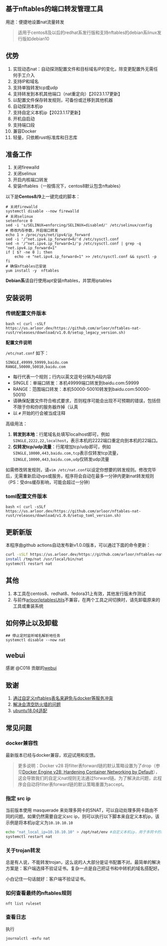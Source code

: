 ## 基于nftables的端口转发管理工具

用途：便捷地设置nat流量转发

> 适用于centos8及以后的redhat系发行版和支持nftables的debian系linux发行版如debian10

## 优势

1. 实现动态nat：自动探测配置文件和目标域名IP的变化，除变更配置外无需任何手工介入
2. 支持IP和域名
3. 支持单独转发tcp或udp
4. 支持转发到本机其他端口（nat重定向）【2023.1.17更新】
5. 以配置文件保存转发规则，可备份或迁移到其他机器
6. 自动探测本机ip
7. 支持自定义本机ip【2023.1.17更新】
8. 开机自启动
9. 支持端口段
10. 兼容Docker
11. 轻量，只依赖rust标准库和日志库

## 准备工作

1. 关闭firewalld
2. 关闭selinux
3. 开启内核端口转发
4. 安装nftables（一般情况下，centos8默认包含nftables）

以下是**Centos8/9**上一键完成的脚本：

```shell
# 关闭firewalld
systemctl disable --now firewalld
# 关闭selinux
setenforce 0
sed -i 's/SELINUX=enforcing/SELINUX=disabled/' /etc/selinux/config  
# 修改内存参数，开启端口转发
echo 1 > /proc/sys/net/ipv4/ip_forward
sed -i '/^net.ipv4.ip_forward=0/'d /etc/sysctl.conf
sed -n '/^net.ipv4.ip_forward=1/'p /etc/sysctl.conf | grep -q "net.ipv4.ip_forward=1"
if [ $? -ne 0 ]; then
    echo -e "net.ipv4.ip_forward=1" >> /etc/sysctl.conf && sysctl -p
fi
# 确保nftables已安装
yum install -y  nftables
```

**Debian系**请自行使用apt安装nftables，并禁用iptables

## 安装说明

### 传统配置文件版本

```shell
bash <( curl -sSLf https://us.arloor.dev/https://github.com/arloor/nftables-nat-rust/releases/download/v1.0.0/setup_legacy_version.sh)
```

**配置文件说明**

`/etc/nat.conf` 如下：

```$xslt
SINGLE,49999,59999,baidu.com
RANGE,50000,50010,baidu.com
```

- 每行代表一个规则；行内以英文逗号分隔为4段内容
- SINGLE：单端口转发：本机49999端口转发到baidu.com:59999
- RANGE：范围端口转发：本机50000-50010转发到baidu.com:50000-50010
- 请确保配置文件符合格式要求，否则程序可能会出现不可预期的错误，包括但不限于你和你的服务器炸掉（认真
- 以 `#` 开始的行会被当成注释

高级用法：

1. **转发到本地**：行尾域名处填写localhost即可，例如`SINGLE,2222,22,localhost`，表示本机的2222端口重定向到本机的22端口。
2. **仅转发tcp/udp流量**：行尾增加tcp/udp即可，例如`SINGLE,10000,443,baidu.com,tcp`表示仅转发tcp流量，`SINGLE,10000,443,baidu.com,udp`仅转发udp流量

如需修改转发规则，请`vim /etc/nat.conf`以设定你想要的转发规则。修改完毕后，无需重新启动vps或服务，程序将会自动在最多一分钟内更新nat转发规则（PS：受dns缓存影响，可能会超过一分钟）

### toml配置文件版本

```shell
bash <( curl -sSLf https://us.arloor.dev/https://github.com/arloor/nftables-nat-rust/releases/download/v1.0.0/setup_toml_version.sh)
```

## 更新新版

本程序由github actions自动发布新v1.0.0版本，可以通过下面的命令更新：

```bash
curl -sSLf https://us.arloor.dev/https://github.com/arloor/nftables-nat-rust/releases/download/v1.0.0/nat -o /tmp/nat
install /tmp/nat /usr/local/bin/nat
systemctl restart nat
```

## 其他

1. 本工具在centos8、redhat8、fedora31上有效，其他发行版未作测试
2. 与前作[arloor/iptablesUtils](https://github.com/arloor/iptablesUtils)不兼容，在两个工具之间切换时，请先卸载原来的工具或重装系统

## 如何停止以及卸载

```shell
## 停止定时监听域名解析地任务
systemctl disable --now nat
```

## webui

感谢 @C018 贡献的[webui](webui/README.md)

## 致谢

1. [通过自定义nftables表名来避免与docker等服务冲突](https://github.com/arloor/nftables-nat-rust/pull/34)
2. [解决会清空防火墙的问题](https://github.com/arloor/nftables-nat-rust/pull/6)
3. [ubuntu18.04适配](https://github.com/arloor/nftables-nat-rust/issues/1)

## 常见问题

### docker兼容性

最新版本已经与docker兼容，欢迎试用和反馈。

> 更多说明：Docker v28 将filter表forward链的默认策略设置为了drop（参见[Docker Engine v28: Hardening Container Networking by Default](https://www.docker.com/blog/docker-engine-28-hardening-container-networking-by-default/)），这会导致我们的自定义nat规则无法通过forward链。为了解决此问题，此程序会自动将filter表forward链的默认策略重置为accept。

### 指定 src ip

当前版本使用 masquerade 来处理多网卡的SNAT，可以自动处理多网卡路由不同的问题。如果仍然需要自定义src ip，则可以执行以下脚本来自定义本机ip，该示例是将本机ip定义为`10.10.10.10`

```bash
echo "nat_local_ip=10.10.10.10" > /opt/nat/env #自定义本机ip，用于多网卡的机器
systemctl restart nat
```

### 关于trojan转发

总是有人说，不能转发trojan，这么说的人大部分是证书配置不对。最简单的解决方案是：客户端选择不验证证书。复杂一点是自己把证书和中转机的域名搭配好。

小白记住一句话就好：客户端不验证证书。

### 如何查看最终的nftables规则

```shell
nft list ruleset
```

### 查看日志

执行

```shell
journalctl -exfu nat
```

